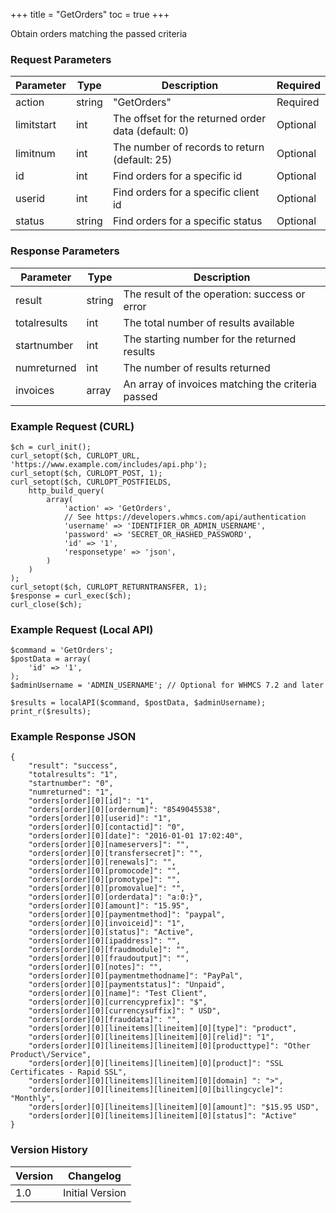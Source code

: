 +++
title = "GetOrders"
toc = true
+++

Obtain orders matching the passed criteria

### Request Parameters

| Parameter | Type | Description | Required |
| --------- | ---- | ----------- | -------- |
| action | string | "GetOrders" | Required |
| limitstart | int | The offset for the returned order data (default: 0) | Optional |
| limitnum | int | The number of records to return (default: 25) | Optional |
| id | int | Find orders for a specific id | Optional |
| userid | int | Find orders for a specific client id | Optional |
| status | string | Find orders for a specific status | Optional |

### Response Parameters

| Parameter | Type | Description |
| --------- | ---- | ----------- |
| result | string | The result of the operation: success or error |
| totalresults | int | The total number of results available |
| startnumber | int | The starting number for the returned results |
| numreturned | int | The number of results returned |
| invoices | array | An array of invoices matching the criteria passed |


### Example Request (CURL)

```
$ch = curl_init();
curl_setopt($ch, CURLOPT_URL, 'https://www.example.com/includes/api.php');
curl_setopt($ch, CURLOPT_POST, 1);
curl_setopt($ch, CURLOPT_POSTFIELDS,
    http_build_query(
        array(
            'action' => 'GetOrders',
            // See https://developers.whmcs.com/api/authentication
            'username' => 'IDENTIFIER_OR_ADMIN_USERNAME',
            'password' => 'SECRET_OR_HASHED_PASSWORD',
            'id' => '1',
            'responsetype' => 'json',
        )
    )
);
curl_setopt($ch, CURLOPT_RETURNTRANSFER, 1);
$response = curl_exec($ch);
curl_close($ch);
```


### Example Request (Local API)

```
$command = 'GetOrders';
$postData = array(
    'id' => '1',
);
$adminUsername = 'ADMIN_USERNAME'; // Optional for WHMCS 7.2 and later

$results = localAPI($command, $postData, $adminUsername);
print_r($results);
```


### Example Response JSON

```
{
    "result": "success",
    "totalresults": "1",
    "startnumber": "0",
    "numreturned": "1",
    "orders[order][0][id]": "1",
    "orders[order][0][ordernum]": "8549045538",
    "orders[order][0][userid]": "1",
    "orders[order][0][contactid]": "0",
    "orders[order][0][date]": "2016-01-01 17:02:40",
    "orders[order][0][nameservers]": "",
    "orders[order][0][transfersecret]": "",
    "orders[order][0][renewals]": "",
    "orders[order][0][promocode]": "",
    "orders[order][0][promotype]": "",
    "orders[order][0][promovalue]": "",
    "orders[order][0][orderdata]": "a:0:}",
    "orders[order][0][amount]": "15.95",
    "orders[order][0][paymentmethod]": "paypal",
    "orders[order][0][invoiceid]": "1",
    "orders[order][0][status]": "Active",
    "orders[order][0][ipaddress]": "",
    "orders[order][0][fraudmodule]": "",
    "orders[order][0][fraudoutput]": "",
    "orders[order][0][notes]": "",
    "orders[order][0][paymentmethodname]": "PayPal",
    "orders[order][0][paymentstatus]": "Unpaid",
    "orders[order][0][name]": "Test Client",
    "orders[order][0][currencyprefix]": "$",
    "orders[order][0][currencysuffix]": " USD",
    "orders[order][0][frauddata]": "",
    "orders[order][0][lineitems][lineitem][0][type]": "product",
    "orders[order][0][lineitems][lineitem][0][relid]": "1",
    "orders[order][0][lineitems][lineitem][0][producttype]": "Other Product\/Service",
    "orders[order][0][lineitems][lineitem][0][product]": "SSL Certificates - Rapid SSL",
    "orders[order][0][lineitems][lineitem][0][domain] ": ">",
    "orders[order][0][lineitems][lineitem][0][billingcycle]": "Monthly",
    "orders[order][0][lineitems][lineitem][0][amount]": "$15.95 USD",
    "orders[order][0][lineitems][lineitem][0][status]": "Active"
}
```


### Version History

| Version | Changelog |
| ------- | --------- |
| 1.0 | Initial Version |
